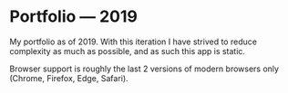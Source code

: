 # Portfolio — 2019

My portfolio as of 2019. With this iteration I have strived to reduce complexity as much as possible, and as such this app is static.

Browser support is roughly the last 2 versions of modern browsers only (Chrome, Firefox, Edge, Safari).
